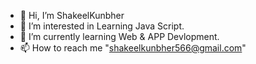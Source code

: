 - 👋 Hi, I’m ShakeelKunbher
- 👀 I’m interested in Learning Java Script.
- 🌱 I’m currently learning Web & APP Devlopment.
- 📫 How to reach me "shakeelkunbher566@gmail.com"

<!---
shakeelkunbher/shakeelkunbher is a ✨ special ✨ repository because its `README.md` (this file) appears on your GitHub profile.
You can click the Preview link to take a look at your changes.
--->
